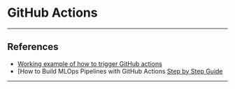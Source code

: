 # GitHub Actions
***

## References
- [Working example of how to trigger GitHub actions](https://github.com/kyaiooiayk/CI-CD-Pipeline-with-GitHub-Actions)
- [How to Build MLOps Pipelines with GitHub Actions [Step by Step Guide](https://neptune.ai/blog/build-mlops-pipelines-with-github-actions-guide)
***
